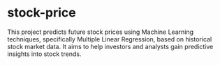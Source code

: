 # stock-price
This project predicts future stock prices using Machine Learning techniques, specifically Multiple Linear Regression, based on historical stock market data. It aims to help investors and analysts gain predictive insights into stock trends.
